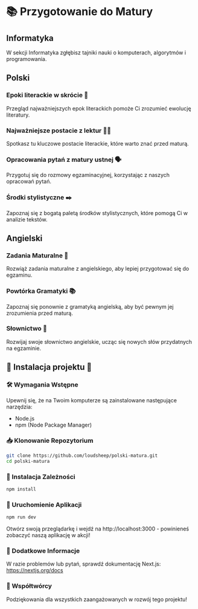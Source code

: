 # 📚 Przygotowanie do Matury

## Informatyka

W sekcji Informatyka zgłębisz tajniki nauki o komputerach, algorytmów i programowania.

## Polski

### Epoki literackie w skrócie 📖
Przegląd najważniejszych epok literackich pomoże Ci zrozumieć ewolucję literatury.

### Najważniejsze postacie z lektur 🧑‍🏫
Spotkasz tu kluczowe postacie literackie, które warto znać przed maturą.

### Opracowania pytań z matury ustnej 🗣️
Przygotuj się do rozmowy egzaminacyjnej, korzystając z naszych opracowań pytań.

### Środki stylistyczne ✒️
Zapoznaj się z bogatą paletą środków stylistycznych, które pomogą Ci w analizie tekstów.

## Angielski

### Zadania Maturalne 📝
Rozwiąż zadania maturalne z angielskiego, aby lepiej przygotować się do egzaminu.

### Powtórka Gramatyki 📚
Zapoznaj się ponownie z gramatyką angielską, aby być pewnym jej zrozumienia przed maturą.

### Słownictwo 📖
Rozwijaj swoje słownictwo angielskie, ucząc się nowych słów przydatnych na egzaminie.


## 🚀 Instalacja projektu 🚀
### 🛠️ Wymagania Wstępne
Upewnij się, że na Twoim komputerze są zainstalowane następujące narzędzia:
- Node.js
- npm (Node Package Manager)

### 📥 Klonowanie Repozytorium
```bash
git clone https://github.com/loudsheep/polski-matura.git
cd polski-matura
```

### 🚀 Instalacja Zależności
```bash
npm install
```

### 🚢 Uruchomienie Aplikacji
```bash
npm run dev
```
Otwórz swoją przeglądarkę i wejdź na http://localhost:3000 - powinieneś zobaczyć naszą aplikację w akcji!


### 📘 Dodatkowe Informacje
W razie problemów lub pytań, sprawdź dokumentację Next.js: https://nextjs.org/docs

### 🌟 Współtwórcy
Podziękowania dla wszystkich zaangażowanych w rozwój tego projektu!